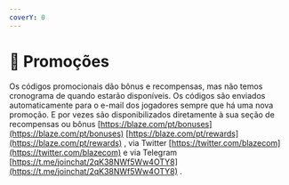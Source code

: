 ```yaml
---
coverY: 0
---
```


# 🎯 Promoções

Os códigos promocionais dão bônus e recompensas, mas não temos cronograma de quando estarão disponíveis. Os códigos são enviados automaticamente para o e-mail dos jogadores sempre que há uma nova promoção. E por vezes são disponibilizados diretamente à sua seção de recompensas ou bônus [https://blaze.com/pt/bonuses](https://blaze.com/pt/bonuses)  [https://blaze.com/pt/rewards](https://blaze.com/pt/rewards)  , via Twitter [https://twitter.com/blazecom](https://twitter.com/blazecom)  e via Telegram [https://t.me/joinchat/2qK38NWf5Ww4OTY8](https://t.me/joinchat/2qK38NWf5Ww4OTY8) .
